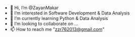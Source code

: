 - 👋 Hi, I’m @ZayanMakar
- 👀 I’m interested in Software Development & Data Analysis
- 🌱 I’m currently learning Python & Data Analysis 
- 💞️ I’m looking to collaborate on ...
- 📫 How to reach me "zzr762013@gmail.com"

<!---
ZayanMakar/ZayanMakar is a ✨ special ✨ repository because its `README.md` (this file) appears on your GitHub profile.
You can click the Preview link to take a look at your changes.
--->
